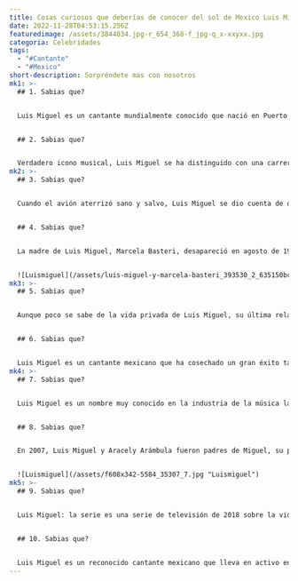 ```yaml
---
title: Cosas curiosos que deberías de conocer del sol de Mexico Luis Miguel
date: 2022-11-28T04:53:15.256Z
featuredimage: /assets/3844034.jpg-r_654_368-f_jpg-q_x-xxyxx.jpg
categoria: Celebridades
tags:
  - "#Cantante"
  - "#Mexico"
short-description: Sorpréndete mas con nosotros
mk1: >-
  ## 1﻿. Sabias que?


  Luis Miguel es un cantante mundialmente conocido que nació en Puerto Rico en 1970. Su padre, Luisito Rey, era un cantante español, y su madre, Marcela Basteri, era una modelo italiana. Luis Miguel tiene dos hermanos menores, Alejandro y Sergio. La familia se trasladó a México cuando Luis Miguel era un niño, y fue allí donde saltó a la fama. A lo largo de su carrera, Luis Miguel ha vendido más de 100 millones de discos y ha ganado numerosos premios, incluidos cinco premios Grammy y tres premios Grammy Latinos. Está ampliamente considerado como uno de los mejores cantantes de todos los tiempos.


  ## 2﻿. Sabias que?


  Verdadero icono musical, Luis Miguel se ha distinguido con una carrera de tres décadas en la que ha producido parte de la música mexicana más popular jamás grabada. Sus melodías y letras han cautivado al público de todo el mundo, y sus actuaciones en directo son legendarias. Aunque no ha realizado giras en los últimos años, sus fans siguen esperando que vuelva pronto a los escenarios. Mientras tanto, pueden disfrutar de sus numerosos álbumes de estudio y grabaciones recopilatorias, que muestran el extraordinario talento del artista. Luis Miguel es realmente uno de los grandes, y su música seguirá entreteniendo e inspirando a sus fans durante muchos años.
mk2: >-
  ## 3﻿. Sabias que?


  Cuando el avión aterrizó sano y salvo, Luis Miguel se dio cuenta de que le habían dado una segunda oportunidad en la vida. Había estado a punto de morir, pero se había salvado. A partir de ese día, empezó a ver la vida bajo una nueva luz. Se volvió más agradecido por lo que tenía y empezó a vivir cada día al máximo. También empezó a apreciar más a sus fans, dándose cuenta de que eran ellos los que le habían convertido en el éxito que era. El casi accidente fue una llamada de atención para Luis Miguel, y cambió su vida para siempre.


  ## 4﻿. Sabias que?


  La madre de Luis Miguel, Marcela Basteri, desapareció en agosto de 1986 tras tomar un vuelo de Pisa a Madrid. Este suceso ha estado rodeado de misterio, y entre el público circulan muchas teorías sobre lo que pudo ocurrir. El propio Luis Miguel ha realizado investigaciones privadas sobre la desaparición de su madre y, según algunas fuentes, ya ha descubierto lo que le ocurrió. Marcela nació en 1946 en Carraca, Italia. Cuando era sólo una niña su madre la abandonó en un orfanato para que pudiera huir con un nuevo amante. Su padre acabó viniendo a por ella y la llevó de vuelta a Argentina, donde acabaría conociendo a Luis Rey. Los dos tuvieron una relación tumultuosa.


  ![Luismiguel](/assets/luis-miguel-y-marcela-basteri_393530_2_635150bcc581b.jpg "Luismiguel")
mk3: >-
  ## 5﻿. Sabias que?


  Aunque poco se sabe de la vida privada de Luis Miguel, su última relación conocida es con la modelo Mollie Gould. Pero antes de ella hubo otros romances muy conocidos como el que mantuvo con Mariah Carey, que dicen que podría verse reflejado en esta segunda temporada de la serie y con la que estuvo tres años. Issabela Camil, una amiga de la infancia con la que estuvo cinco años, Brigitte Nielsen, con la que dicen que tuvo un romance fugaz en 1995; Sofía Vergara, con la que también se le vio en 1995; o Aracely Arámbula, con la que se casó y tuvo dos hijos. Las relaciones de Luis Miguel siempre han estado rodeadas de misterio, pero eso no ha impedido que se le relacione con algunas de las mujeres más bellas y famosas del mundo. Ya sea su matrimonio secreto con Aracely Arámbula o su relación de tres años con Mariah Carey, Luis Miguel siempre parece estar rodeado de mujeres hermosas. Aunque no sepamos mucho sobre su vida personal, una cosa es segura: cuando se trata del amor, ¡Luis Miguel sabe cómo escogerlas!


  ## 6﻿. Sabias que?


  Luis Miguel es un cantante mexicano que ha cosechado un gran éxito tanto en su país natal como en todo el mundo. En 1994, tuvo la oportunidad de grabar a dúo la canción "Fly Me to the Moon" con el mismísimo Frank Sinatra. Esta canción formó parte del álbum Duets 2 del cantante estadounidense. Un año después, Luis Miguel cantó esta canción en directo en el 80º cumpleaños de Sinatra, tres años antes de su muerte. Sinatra quedó claramente impresionado por el talento de Luis Miguel, y los dos pasaron a colaborar en varias canciones más durante los años siguientes. Gracias a su trabajo con Sinatra, Luis Miguel pudo llegar a un público totalmente nuevo y consolidar su lugar como uno de los principales cantantes del mundo.
mk4: >-
  ## 7﻿. Sabias que?


  Luis Miguel es un nombre muy conocido en la industria de la música latina. Ha publicado numerosos álbumes de éxito y ha actuado en todo el mundo. En 1996, recibió una estrella en el Paseo de la Fama de Hollywood, uno de los mayores honores que puede recibir un artista. Este acontecimiento fue importante no sólo para Luis Miguel, sino también para los latinos de todo el mundo. Demostró que los artistas hispanos pueden alcanzar el éxito a escala mundial. Luis Miguel ha seguido publicando álbumes de éxito y sigue siendo uno de los cantantes latinos más populares de la actualidad. Es una inspiración para los artistas hispanos de todo el mundo y ha contribuido a romper las barreras de la industria musical. Gracias a sus logros, los artistas hispanos son ahora más visibles que nunca.


  ## 8﻿. Sabias que?


  En 2007, Luis Miguel y Aracely Arámbula fueron padres de Miguel, su primer hijo. En diciembre de 2008 nació Daniel. Cuando la pareja se separó, apenas un año después, los pequeños quedaron al cuidado de su madre. Se ha especulado mucho sobre la atención que Luis Miguel presta a sus hijos, algo que también ocurrió con Michelle, la primogénita del cantante. Debido a su relación con Stephanie Salas, Luis Miguel no reconoció a su hija hasta que ésta cumplió 15 años. Sin embargo, en los últimos años se le ha visto con más frecuencia con sus tres hijos. Aunque es imposible saber lo que ocurre a puerta cerrada, parece que Luis Miguel está abrazando por fin la paternidad.


  ![Luismiguel](/assets/f608x342-5584_35307_7.jpg "Luismiguel")
mk5: >-
  ## 9﻿. Sabias que?


  Luis Miguel: la serie es una serie de televisión de 2018 sobre la vida del cantante mexicano Luis Miguel. La serie fue renovada para una segunda temporada tras obtener la aprobación del propio Luis Miguel. Sin embargo, la producción de la segunda temporada se retrasó debido a la pandemia de coronavirus. La serie reanudó el rodaje en secreto y la nueva temporada se estrenará en breve. En el primer episodio de la primera temporada, Luis Miguel hizo un cameo. La serie ha sido un éxito tanto en México como a nivel internacional, y ha recibido elogios de la crítica.


  ## 1﻿0. Sabias que?


  Luis Miguel es un reconocido cantante mexicano que lleva en activo en la industria musical desde 1981. En 1985, a la edad de 14 años, ganó su primer premio Grammy, convirtiéndose en el artista más joven en recibir tal reconocimiento. Ese mismo año, recibió la Antorcha de Plata en el Festival Vila de Mar de Chile y el segundo premio en el Festival de San Remo. Desde entonces, Luis Miguel ha ganado Grammys, Grammys Latinos, Billboard, Latin American Music Award... y todo tipo de reconocimientos, dicen que más de 120, principalmente en toda Latinoamérica. Luis Miguel también ha sido nominado a varias galas de premios de prestigio, como los Oscar, los Globos de Oro y los Emmy. A pesar de todos sus logros, Luis Miguel sigue siendo una persona humilde y con los pies en la tierra, muy querida por los fans de todo el mundo.
---
```

